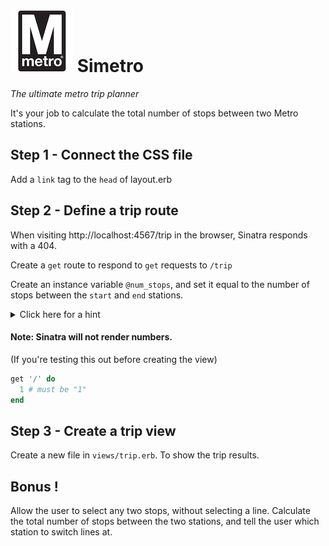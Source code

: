 # ![](./metro.gif) Simetro

_The ultimate metro trip planner_

It's your job to calculate the total number of stops between two Metro
stations.

## Step 1 - Connect the CSS file

Add a `link` tag to the `head` of layout.erb

## Step 2 - Define a trip route

When visiting http://localhost:4567/trip in the browser, Sinatra
responds with a 404.

Create a `get` route to respond to `get` requests to `/trip`

Create an instance variable `@num_stops`, and set it equal to the number
of stops between the `start` and `end` stations.

<details>
  <summary>Click here for a hint</summary>
  1. get the index of the start station from `metro` at `params[:line]`<br>
  2. get the index of the end station from `metro` at `params[:line]`
  3. Subtract them and set them equal to `@num_stops`
</details>

#### Note: Sinatra will not render numbers.

(If you're testing this out before creating the view)

```rb
get '/' do
  1 # must be "1"
end
```

## Step 3 - Create a trip view

Create a new file in `views/trip.erb`. To show the trip results.

## Bonus !

Allow the user to select any two stops, without selecting a line. Calculate
the total number of stops between the two stations, and tell the user which
station to switch lines at.
